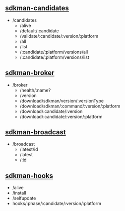 ## [sdkman-candidates](https://github.com/sdkman/sdkman-candidates/blob/master/conf/routes)

* /candidates
    * /alive
    * /default/:candidate
    * /validate/:candidate/:version/:platform
    * /all
    * /list
    * /:candidate/:platform/versions/all
    * /:candidate/:platform/versions/list
    
## [sdkman-broker](https://github.com/sdkman/sdkman-candidates/blob/master/conf/routes)

* /broker
    * /health/:name?
    * /version
    * /download/sdkman/version/:versionType
    * /download/sdkman/:command/:version/:platform
    * /download/:candidate/:version
    * /download/:candidate/:version/:platform

## [sdkman-broadcast](https://github.com/sdkman/sdkman-broadcast/blob/master/src/main/groovy/io/sdkman/controller/BroadcastController.groovy)

* /broadcast
    * /latest/id
    * /latest
    * /:id
    
## [sdkman-hooks](https://github.com/sdkman/sdkman-hooks/blob/master/conf/routes)

* /alive
* /install
* /selfupdate
* hooks/:phase/:candidate/:version/:platform